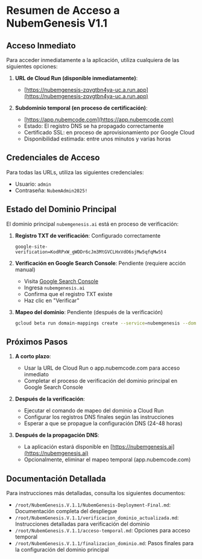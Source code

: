 # Resumen de Acceso a NubemGenesis V1.1

## Acceso Inmediato

Para acceder inmediatamente a la aplicación, utiliza cualquiera de las siguientes opciones:

1. **URL de Cloud Run (disponible inmediatamente)**: 
   - [https://nubemgenesis-zqvgtbn4ya-uc.a.run.app](https://nubemgenesis-zqvgtbn4ya-uc.a.run.app)

2. **Subdominio temporal (en proceso de certificación)**:
   - [https://app.nubemcode.com](https://app.nubemcode.com)
   - Estado: El registro DNS se ha propagado correctamente
   - Certificado SSL: en proceso de aprovisionamiento por Google Cloud
   - Disponibilidad estimada: entre unos minutos y varias horas

## Credenciales de Acceso

Para todas las URLs, utiliza las siguientes credenciales:
- Usuario: `admin`
- Contraseña: `NubemAdmin2025!`

## Estado del Dominio Principal

El dominio principal `nubemgenesis.ai` está en proceso de verificación:

1. **Registro TXT de verificación**: Configurado correctamente
   ```
   google-site-verification=KodRPxW_gWDDr6cJm3MtGVCLHxVdO6sjMw5qfqMw5t4
   ```

2. **Verificación en Google Search Console**: Pendiente (requiere acción manual)
   - Visita [Google Search Console](https://search.google.com/search-console/welcome)
   - Ingresa `nubemgenesis.ai`
   - Confirma que el registro TXT existe
   - Haz clic en "Verificar"

3. **Mapeo del dominio**: Pendiente (después de la verificación)
   ```bash
   gcloud beta run domain-mappings create --service=nubemgenesis --domain=nubemgenesis.ai --region=us-central1 --platform=managed
   ```

## Próximos Pasos

1. **A corto plazo**: 
   - Usar la URL de Cloud Run o app.nubemcode.com para acceso inmediato
   - Completar el proceso de verificación del dominio principal en Google Search Console

2. **Después de la verificación**:
   - Ejecutar el comando de mapeo del dominio a Cloud Run
   - Configurar los registros DNS finales según las instrucciones
   - Esperar a que se propague la configuración DNS (24-48 horas)

3. **Después de la propagación DNS**:
   - La aplicación estará disponible en [https://nubemgenesis.ai](https://nubemgenesis.ai)
   - Opcionalmente, eliminar el mapeo temporal (app.nubemcode.com)

## Documentación Detallada

Para instrucciones más detalladas, consulta los siguientes documentos:
- `/root/NubemGenesis.V.1.1/NubemGenesis-Deployment-Final.md`: Documentación completa del despliegue
- `/root/NubemGenesis.V.1.1/verificacion_dominio_actualizada.md`: Instrucciones detalladas para verificación del dominio
- `/root/NubemGenesis.V.1.1/acceso-temporal.md`: Opciones para acceso temporal
- `/root/NubemGenesis.V.1.1/finalizacion_dominio.md`: Pasos finales para la configuración del dominio principal